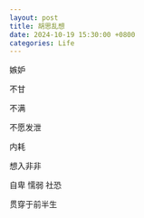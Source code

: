 ```yaml
---
layout: post
title: 胡思乱想
date: 2024-10-19 15:30:00 +0800
categories: Life
---
```

嫉妒

不甘

不满

不愿发泄

内耗

想入非非

自卑 懦弱 社恐

贯穿于前半生